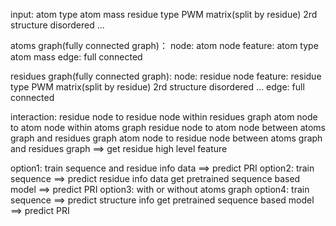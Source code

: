 

input:
    atom type
    atom mass
    residue type
    PWM matrix(split by residue)
    2rd structure
    disordered
    ...
    
atoms graph(fully connected graph)：
  node: atom
  node feature: 
    atom type
    atom mass
  edge: full connected
    
residues graph(fully connected graph):
  node: residue
  node feature:
    residue type
    PWM matrix(split by residue)
    2rd structure
    disordered
    ...
  edge: full connected
  
interaction:
  residue node to residue node within residues graph
  atom node to atom node within atoms graph
  residue node to atom node between atoms graph and residues graph
  atom node to residue node between atoms graph and residues graph
  ==> get residue high level feature

option1: train sequence and residue info data ==> predict PRI
option2: train sequence ==> predict residue info data
         get pretrained sequence based model ==> predict PRI
option3: with or without atoms graph
option4: train sequence ==> predict structure info
         get pretrained sequence based model ==> predict PRI


